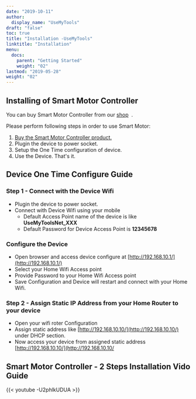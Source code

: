 ```yaml
---
date: "2019-10-11"
author:
  display_name: "UseMyTools"
draft: "false"
toc: true
title: "Installation -UseMyTools"
linktitle: "Installation"
menu:
  docs:
    parent: "Getting Started"
    weight: "02"
lastmod: "2019-05-28"
weight: "02"
---
```


## Installing of Smart Motor Controller ##

You can buy Smart Motor Controller from our [shop](https://shop.usemytools.net/product/smart-motor-controller/)  .

Please perform following steps in order to use Smart Motor:

1. [Buy the Smart Motor Controller product.](https://shop.usemytools.net/product/smart-motor-controller/)
1. Plugin the device to power socket.
1. Setup the One Time configuration of device.
1. Use the Device. That's it.

## Device One Time Configure Guide ##


### Step 1 - Connect with the Device Wifi ###

* Plugin the device to power socket.
* Connect with Device Wifi using your mobile
  * Default Access Point name of the device is like **UseMyToolsNet_XXX**
  * Default Password for Device Access Point is **12345678**

### Configure the Device ###

* Open browser and access device configure at [http://192.168.10.1/](http://192.168.10.1/)
* Select your Home Wifi Access point
* Provide Password to your Home Wifi Access point
* Save Configuration and Device will restart and connect with your Home Wifi.

### Step 2 - Assign Static IP Address from your Home Router to your device ###

* Open your wifi roter Configuration
* Assign static address like [http://192.168.10.10/](http://192.168.10.10/) under DHCP section.
* Now access your device from assigned static address [http://192.168.10.10/](http://192.168.10.10/

## Smart Motor Controller - 2 Steps Installation Vido Guide ##

{{< youtube -U2phlkUDUA >}}
